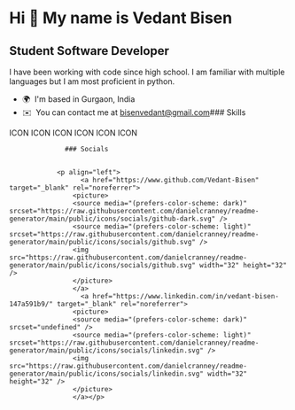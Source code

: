 Hi 👋 My name is Vedant Bisen
=============================

Student Software Developer
--------------------------

I have been working with code since high school. I am familiar with multiple languages but I am most proficient in python.

*   🌍  I'm based in Gurgaon, India
*   ✉️  You can contact me at [bisenvedant@gmail.com](mailto:bisenvedant@gmail.com)### Skills 
<p align="left">
ICON ICON ICON ICON ICON ICON 
                    </p>
                    
                  ### Socials
                  
                  
                <p align="left">
                      <a href="https://www.github.com/Vedant-Bisen" target="_blank" rel="noreferrer">
                    <picture>
                    <source media="(prefers-color-scheme: dark)" srcset="https://raw.githubusercontent.com/danielcranney/readme-generator/main/public/icons/socials/github-dark.svg" />
                    <source media="(prefers-color-scheme: light)" srcset="https://raw.githubusercontent.com/danielcranney/readme-generator/main/public/icons/socials/github.svg" />
                    <img src="https://raw.githubusercontent.com/danielcranney/readme-generator/main/public/icons/socials/github.svg" width="32" height="32" />
                    </picture>
                    </a>
                      <a href="https://www.linkedin.com/in/vedant-bisen-147a591b9/" target="_blank" rel="noreferrer">
                    <picture>
                    <source media="(prefers-color-scheme: dark)" srcset="undefined" />
                    <source media="(prefers-color-scheme: light)" srcset="https://raw.githubusercontent.com/danielcranney/readme-generator/main/public/icons/socials/linkedin.svg" />
                    <img src="https://raw.githubusercontent.com/danielcranney/readme-generator/main/public/icons/socials/linkedin.svg" width="32" height="32" />
                    </picture>
                    </a></p>
